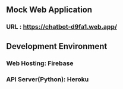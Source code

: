 ## Mock Web Application

### URL : https://chatbot-d9fa1.web.app/

## Development Environment

### Web Hosting: Firebase
### API Server(Python): Heroku
